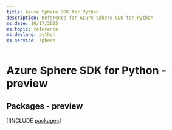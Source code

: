 ```yaml
---
title: Azure Sphere SDK for Python
description: Reference for Azure Sphere SDK for Python
ms.date: 10/17/2025
ms.topic: reference
ms.devlang: python
ms.service: sphere
---
```

# Azure Sphere SDK for Python - preview
## Packages - preview
[!INCLUDE [packages](sphere-index.md)]